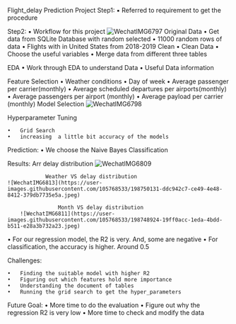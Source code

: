 Flight_delay Prediction Project
Step1: 
	▪	Referred to requirement to get the procedure 

Step2:
	▪	Workflow for this project 
![WechatIMG6797](https://user-images.githubusercontent.com/105768533/198748606-d6ec2a66-fa9d-4578-afb3-7efa9ba1ae14.jpeg)
Original Data 
	•	 Get data from SQLite Database with random selected
	•	 11000 random rows of data
	•	 Flights with in United States from 2018-2019
Clean 
	•	 Clean Data
	•	 Choose the useful variables
	•	 Merge data from different three tables

EDA
	•	Work through EDA to understand Data 
	•	Useful Data information 
   
Feature Selection
	•	Weather conditions
	•	Day of week 
	•	Average passenger per carrier(monthly)
	•	Average scheduled departures per airports(monthly)
	•	Average passengers per airport (monthly)
	•	Average payload per carrier (monthly)
Model Selection 
![WechatIMG6798](https://user-images.githubusercontent.com/105768533/198748993-655eb1be-ee90-4800-966b-e3926a9f0759.jpeg)

Hyperparameter Tuning 

	•	Grid Search 
	•	increasing  a little bit accuracy of the models

Prediction: 
	•	We choose the Naive Bayes Classification 
  
Results:
	            Arr delay distribution 
	![WechatIMG6809](https://user-images.githubusercontent.com/105768533/198748815-bf297aac-631b-4fd0-8695-f0cb75490249.jpeg)
		  
	            Weather VS delay distribution 
	![WechatIMG6813](https://user-images.githubusercontent.com/105768533/198750131-ddc942c7-ce49-4e48-8412-379db7735e5a.jpeg)
  
                    Month VS delay distribution 
        ![WechatIMG6811](https://user-images.githubusercontent.com/105768533/198748924-19ff0acc-1eda-4bdd-b511-e28a3b732a23.jpeg)	
	
	
  
  •	For our regression model, the R2 is very. And, some are negative
  •     For classification, the accuracy is higher. Around 0.5

Challenges:
 
	•	Finding the suitable model with higher R2
	•	Figuring out which features hold more importance
	•	Understanding the document of tables
	•	Running the grid search to get the hyper_parameters

Future Goal:
	•	More time to do the evaluation 
	•	Figure out why the regression  R2 is very low 
	•	More time to check and modify the data 
